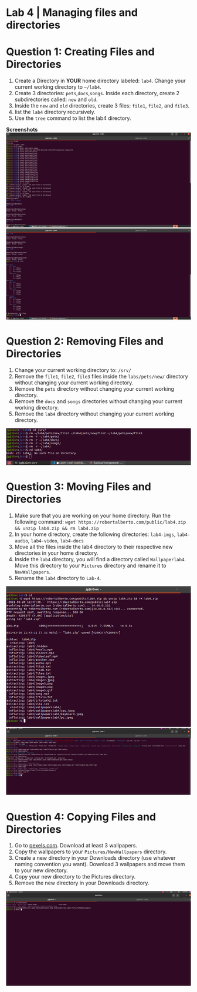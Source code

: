 # Lab 4 | Managing files and directories


# Question 1: Creating Files and Directories
1. Create a Directory in **YOUR** home directory labeled: `lab4`. Change your current working directory to `~/lab4`. 
2. Create 3 directories: `pets`,`docs`,`songs`. Inside each directory, create 2 subdirectories called: `new` and `old`.
3. Inside the `new` and `old` directories, create 3 files: `file1`, `file2`, and `file3`.
4. list the `lab4` directory recursively.
5. Use the `tree` command to list the lab4 directory.

**Screenshots**
![Question1](../images/lab4.1.png)
![Question1](../images/lab4pic2.png)



# Question 2: Removing Files and Directories
1. Change your current working directory to: `/srv/`
2. Remove the `file1`, `file2`, `file3` files inside the `labs/pets/new/` directory without changing your current working directory.
3. Remove the `pets` directory without changing your current working directory.
4. Remove the `docs` and `songs` directories without changing your current working directory.
5. Remove the `lab4` directory without changing your current working directory.

![Question 2](../images/lab4pic3.png)






# Question 3: Moving Files and Directories
1. Make sure that you are working on your home directory. Run the following command: `wget https://robertalberto.com/public/lab4.zip && unzip lab4.zip && rm lab4.zip`
2. In your home directory, create the following directories: `lab4-imgs`, `lab4-audio`, `lab4-video`, `lab4-docs`
3. Move all the files inside the lab4 directory to their respective new directories in your home directory. 
4. Inside the  `lab4` directory, you will find a directory called `Wallpaperlab4`. Move this directory to your `Pictures` directory and rename it to `NewWallpapers`.
5. Rename the `lab4` directory to `Lab-4`.

![Question3](../images/lab4pic4.png)
![Question 3](../images/lab4pic5.png)





# Question 4: Copying Files and Directories
1. Go to [pexels.com](https://www.pexels.com/search/HD%20wallpaper/). Download at least 3 wallpapers.
2. Copy the wallpapers to your `Pictures/NewWallpapers` directory. 
3. Create a new directory in your Downloads directory (use whatever naming convention you want). Download 3 wallpapers and move them to your new directory.
4. Copy your new directory to the Pictures directory.
5. Remove the new directory in your Downloads directory.

![question 4](../images/lab4pic6.png)